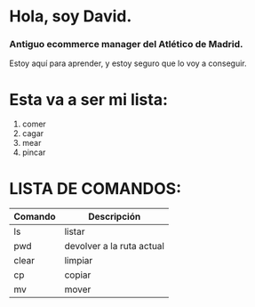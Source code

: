 # Hola, soy David.
### Antiguo ecommerce manager del Atlético de Madrid.  

 Estoy aquí para aprender, y estoy seguro que lo voy a conseguir.
 
 # Esta va a ser mi lista:
 1. comer
 2. cagar
 3. mear
 4. pincar

# LISTA DE COMANDOS:
| Comando | Descripción                 |
|---------|-----------------------------|
 | ls     | listar                      |
 | pwd    | devolver a la ruta actual   |
 | clear  | limpiar                     |
 | cp     | copiar                      |
 | mv     | mover                       |

